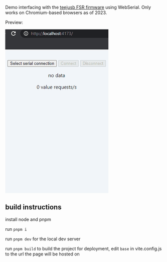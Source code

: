 Demo interfacing with the [teejusb FSR firmware](https://github.com/teejusb/fsr) using WebSerial. Only works on Chromium-based browsers as of 2023.

Preview:

<img src="./demo.gif">

## build instructions

install node and pnpm

run `pnpm i`

run `pnpm dev` for the local dev server

run `pnpm build` to build the project for deployment, edit `base` in vite.config.js to the url the page will be hosted on
